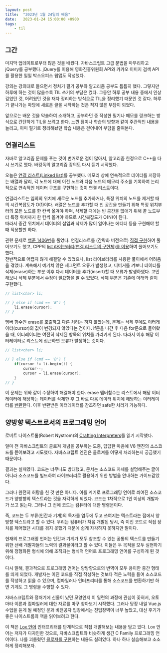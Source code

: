 ```yaml
---
layout: post
title:  "2023년 1월 24일의 배움"
date:   2023-01-24 15:00:00 +0900
tags:
    - til
---
```


## 그간
마지막 업데이트로부터 많은 것을 배웠다. 자바스크립트 고급 문법을 마무리하고 jQuery를 공부했다. jQuery를 이용해 영화진흥위원회 API와 카카오 이미지 검색 API를 활용한 일일 박스오피스 웹앱도 작성했다.

강의는 강의대로 들으면서 정처기 필기 공부와 알고리즘 공부도 틈틈히 했다. 그렇지만 하루에 하는 것이 많을수록 TIL 쓰기의 부담은 컸다. 그동안 하루 공부 내용 중에서 인상깊었던 것, 어려웠던 것을 재차 정리하는 방식으로 TIL을 정리했기 때문인 것 같다. 하루가 끝나가는 마당에 새로운 글을 시작하는 것은 적지 않은 부담이 되었다.

앞으로는 배운 것을 약술하여 소개하고, 공부하던 중 작성한 필기나 메모를 링크하는 방식으로 간단하게 TIL을 쓰려고 한다. 느낀 점이나 학습의 방향과 같이 주관적인 내용을 늘리고, 이미 필기로 정리해놨던 학습 내용은 걷어내어 부담을 줄여본다.

## 연결리스트
자바로 알고리즘 문제를 푸는 것이 번거로운 점이 많아서, 알고리즘 한정으로 C++을 다시 쓰기로 했다. 바킹독의 알고리즘 강의도 다시 듣기 시작했다.

오늘은 [연결 리스트(Linked list)](https://blog.encrypted.gg/932)를 공부했다. 메모리 상에 연속적으로 데이터를 저장하는 배열과 달리, 각 노드에 대해 이전 노드와 다음 노드의 메모리 주소를 기록하여 논리적으로 연속적인 데이터 구조를 구현하는 것이 연결 리스트이다.

연결리스트는 임의의 위치에 새로운 노드를 추가하거나, 특정 위치의 노드를 제거할 때의 시간복잡도가 O(1)이다. 배열은 노드를 추가할 때 빈 공간을 만들기 위해 특정 위치부터의 모든 노드를 한 칸씩 옮겨야 하며, 삭제할 때에는 빈 공간을 없애기 위해 끝 노드부터 특정 위치까지 한 칸씩 올겨야 하므로 시간복잡도가 O(N)이 된다.  
따라서 중간 위치에서 데이터의 삽입과 삭제가 많이 일어나는 에디터 등을 구현해야 할 때 적용할만 하다.

관련 문제로 [백준 1406번](https://www.acmicpc.net/problem/1406)을 풀었다. 연결리스트를 (간략화 버전으로) [직접 구현](https://github.com/0tak2/algo_malgo/blob/main/BOJ/Previous/boj1406.cc)하여 풀어보기도 했고, CPP의 [list 라이브러리(연결 리스트의 구현체)를 이용](https://github.com/0tak2/algo_malgo/blob/main/BOJ/BOJ1406/main.cpp)하여 풀어보기도 했다.  
전반적으로 어렵지 않게 해결할 수 있었으나, list 라이브러리를 사용한 풀이에서 어려움을 겪었다. 계속해서 예기치 않은 세그먼트 오류가 발생했고, 디버거를 켜보니 데이터를 삭제(erase)하는 부분 이후 다시 데이터를 추가(insert)할 때 오류가 발생하였다.
고민해보니 삭제 부분에서 수정이 필요함을 알 수 있었다. 삭제 부분은 기존에 아래와 같이 구현했다. 

```cpp
// list<char> li;

// } else if (cmd == 'B') {
    li.erase(cursor);
// }
```

멤버 함수인 erase를 호출하고 다른 처리는 하지 않았는데, 문제는 삭제 후에도 이터레이터(cursor)의 값이 변경되지 않았다는 점이다. if문을 나간 후 다음 for문으로 들어왔을 때, 이터레이터는 여전히 삭제된 항목의 위치를 가리키게 된다. 따라서 이후 해당 이터레이터로 리스트에 접근하면 오류가 발생하는 것이다. 

```cpp
// list<char> li;

// } else if (cmd == 'B') {
    if(cursor != li.begin()) {
        cursor--;
        cursor = li.erase(cursor);
    }
// }
```

이 문제는 위와 같이 수정하여 해결해야 한다. erase 멤버함수는 리스트에서 해당 이터레이터에 해당하는 데이터를 삭제한 후 그 바로 다음 데이터 위치에 해당하는 이터레이터를 [반환](https://en.cppreference.com/w/cpp/container/list/erase)한다. 이후 반환받은 이터레이터를 참조하면 safe한 처리가 가능하다.

## 양방향 텍스트로서의 프로그래밍 언어
로버트 나이스트롬(Robert Nystrom)의 [Crafting Interpreters](https://craftinginterpreters.com/)를 읽기 시작했다.

얼마 전 자바스크립트의 클로져 개념을 공부하는 도중, 답답한 마음에 V8 엔진의 소스코드를 뜯어보려고 시도했다. 자바스크립트 엔진은 클로져를 어떻게 처리하는지 궁금했기 때문이다.

결과는 실패였다. 코드는 너무나도 방대했고, 문서는 소스코드 자체를 설명해주는 글이 아니라 소스코드를 빌드하여 라이브러리로 활용하기 위한 방법을 안내하는 가이드같았다.

그러나 완전히 허탕을 친 것 만은 아니다. 이를 계기로 프로그래밍 언어로 씌여진 소스코드가 양방향의 텍스트라는 것을 자각하게 되었다. 코드는 1차적으로 1인 이상의 개발자가 쓰고 읽는다. 그러나 그 전에 코드는 컴퓨터에 대한 명령문이다. 

즉, 코드는 두 부류(인간과 기계)의 독자를 염두에 두고 쓰여지는 텍스트라는 점에서 양방향 텍스트라고 할 수 있다. 우리는 컴퓨터가 처음 개발된 당시, 즉 이진 코드로 직접 장치를 제어했던 시대를 겪지 못했기 때문에 쉽게 자각하지 못하지만 말이다.

현재의 프로그래밍 언어는 인간과 기계가 모두 참조할 수 있는 공통의 텍스트를 만들기 위한 선배 개발자들의 노력의 결과물이라고 할 수 있다. 이들은 두 목적을 모두 실현하기 위해 정형화된 형식에 의해 조직되는 형식적 언어로 프로그래밍 언어를 구성하게 된 것이다.

다시 말해, 결과적으로 프로그래밍 언어는 양방향으로의 번역이 모두 용이한 중간 형태를 띄게 되었다. 개발자는 이진 코드를 직접 작성하는 것보다 적은 노력을 들여 소스코드를 작성하고 읽을 수 있으며, 컴파일러나 인터프리터를 통해 소스코드를 변환하기만 하면 기계도 그 명령을 수행할 수 있다.

자바스크립트와 정처기에 신물이 났던 모양인지 이 일련의 과정에 관심이 꽂혀서, 오토마타 이론과 컴파일러에 대한 자료를 마구 찾아보기 시작했다. 그러나 당장 내일 Vue.js 수업을 듣게 될 예정인 문과 비전공자 입장에서는 진입장벽이 너무 높았고, 대신 후기가 좋은 나이스트롬의 책을 읽어보려고 한다.

이 책은 [Lox 언어](https://craftinginterpreters.com/the-lox-language.html) 인터프리터를 단계적으로 직접 개발해보는 내용을 담고 있다. Lox 언어는 저자가 디자인한 것으로, 자바스크립트와 비슷하게 생긴 C Family 프로그래밍 언어이다. 나를 괴롭혔던 [클로져를 구현](https://craftinginterpreters.com/closures.html)하는 내용도 실려있다. 하나 하나 실습해보고 소소하게 정리해보자.